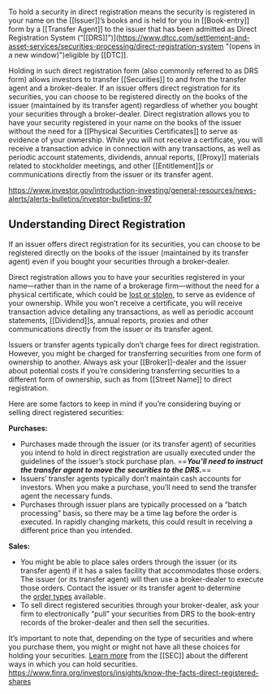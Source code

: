 To hold a security in direct registration means the security is registered in your name on the [[Issuer]]’s books and is held for you in [[Book-entry]] form by a [[Transfer Agent]] to the issuer that has been admitted as Direct Registration System (“[[DRS]]”)](https://www.dtcc.com/settlement-and-asset-services/securities-processing/direct-registration-system "(opens in a new window)")eligible by [[DTC]].

Holding in such direct registration form (also commonly referred to as DRS form) allows investors to transfer [[Securities]] to and from the transfer agent and a broker-dealer. If an issuer offers direct registration for its securities, you can choose to be registered directly on the books of the issuer (maintained by its transfer agent) regardless of whether you bought your securities through a broker-dealer. Direct registration allows you to have your security registered in your name on the books of the issuer without the need for a [[Physical Securities Certificates]] to serve as evidence of your ownership. While you will not receive a certificate, you will receive a transaction advice in connection with any transactions, as well as periodic account statements, dividends, annual reports, [[Proxy]] materials related to stockholder meetings, and other [[Entitlement]]s or communications directly from the issuer or its transfer agent.

https://www.investor.gov/introduction-investing/general-resources/news-alerts/alerts-bulletins/investor-bulletins-97

## Understanding Direct Registration

If an issuer offers direct registration for its securities, you can choose to be registered directly on the books of the issuer (maintained by its transfer agent) even if you bought your securities through a broker-dealer.

Direct registration allows you to have your securities registered in your name—rather than in the name of a brokerage firm—without the need for a physical certificate, which could be [lost or stolen](https://www.investor.gov/introduction-investing/investing-basics/glossary/lost-or-stolen-stock-certificates), to serve as evidence of your ownership. While you won’t receive a certificate, you will receive transaction advice detailing any transactions, as well as periodic account statements, [[Dividend]]s, annual reports, proxies and other communications directly from the issuer or its transfer agent.

Issuers or transfer agents typically don’t charge fees for direct registration. However, you might be charged for transferring securities from one form of ownership to another. Always ask your [[Broker]]-dealer and the issuer about potential costs if you’re considering transferring securities to a different form of ownership, such as from [[Street Name]] to direct registration.

Here are some factors to keep in mind if you’re considering buying or selling direct registered securities:

**Purchases:**

- Purchases made through the issuer (or its transfer agent) of securities you intend to hold in direct registration are usually executed under the guidelines of the issuer’s stock purchase plan. ==***You’ll need to instruct the transfer agent to move the securities to the DRS.***==
- Issuers’ transfer agents typically don’t maintain cash accounts for investors. When you make a purchase, you’ll need to send the transfer agent the necessary funds.
- Purchases through issuer plans are typically processed on a “batch processing” basis, so there may be a time lag before the order is executed. In rapidly changing markets, this could result in receiving a different price than you intended.

**Sales:**

- You might be able to place sales orders through the issuer (or its transfer agent) if it has a sales facility that accommodates those orders. The issuer (or its transfer agent) will then use a broker-dealer to execute those orders. Contact the issuer or its transfer agent to determine the [order types](https://www.investor.gov/introduction-investing/general-resources/news-alerts/alerts-bulletins/investor-bulletins-14) available.
- To sell direct registered securities through your broker-dealer, ask your firm to electronically “pull” your securities from DRS to the book-entry records of the broker-dealer and then sell the securities.

It’s important to note that, depending on the type of securities and where you purchase them, you might or might not have all these choices for holding your securities. [Learn more](https://www.investor.gov/introduction-investing/general-resources/news-alerts/alerts-bulletins/investor-bulletins-103) from the [[SEC]] about the different ways in which you can hold securities.
https://www.finra.org/investors/insights/know-the-facts-direct-registered-shares